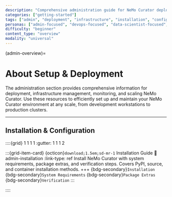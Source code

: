 ```yaml
---
description: "Comprehensive administration guide for NeMo Curator deployment, infrastructure management, monitoring, and scaling from development to production"
categories: ["getting-started"]
tags: ["admin", "deployment", "infrastructure", "installation", "configuration"]
personas: ["admin-focused", "devops-focused", "data-scientist-focused", "mle-focused"]
difficulty: "beginner"
content_type: "overview"
modality: "universal"
---
```


(admin-overview)=
# About Setup & Deployment

The administration section provides comprehensive information for deployment, infrastructure management, monitoring, and scaling NeMo Curator. Use these resources to efficiently set up and maintain your NeMo Curator environment at any scale, from development workstations to production clusters.

---

## Installation & Configuration

::::{grid} 1 1 1 1
:gutter: 1 1 1 2

:::{grid-item-card} {octicon}`download;1.5em;sd-mr-1` Installation Guide
:link: admin-installation
:link-type: ref
Install NeMo Curator with system requirements, package extras, and verification steps. Covers PyPI, source, and container installation methods.
+++
{bdg-secondary}`Installation`
{bdg-secondary}`System Requirements`
{bdg-secondary}`Package Extras`
{bdg-secondary}`Verification`
:::

::::
